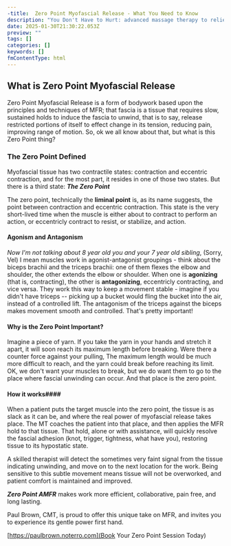 ```yaml
---
-title:  Zero Point Myofascial Release - What You Need to Know
description: "You Don't Have to Hurt: advanced massage therapy to relieve neck pain, back pain, carpal tunnel, myofascial pain syndrome. "
date: 2025-01-30T21:30:22.053Z
preview: ""
tags: []
categories: []
keywords: []
fmContentType: html
---
```

## What is Zero Point Myofascial Release

Zero Point Myofascial Release is a form of bodywork based upon the principles and techniques of MFR; that fascia is a tissue that requires slow, sustained holds to induce the fascia to unwind, that is to say, release restricted portions of itself to effect change in its tension, reducing pain, improving range of motion.  So, ok we all know about that, but what is this Zero Point thing?

### The Zero Point Defined

Myofascial tissue has two contractile states: contraction and eccentric contraction, and for the most part, it resides in one of those two states.  But there is a third state: ***The Zero Point***

The zero point, technically the **liminal point** is, as its name suggests, the point between contraction and eccentric contraction.  This state is the very short-lived time when the muscle is either about to contract to perform an action, or eccentricly contract to resist, or stabilize, and action.  

#### Agonism and Antagonism

*Now I'm not talking about 8 year old you and your 7 year old sibling*, (Sorry, Vel) I mean muscles work in agonist-antagonist groupings - think about the biceps brachii and the triceps brachii: one of them flexes the elbow and shoulder, the other extends the elbow or shoulder.  When one is **agonizing** (that is, contracting), the other is **antagonizing**, eccentricly contracting, and vice versa.  They work this way to keep a movement stable - imagine if you didn't have triceps -- picking up a bucket would fling the bucket into the air, instead of a controlled lift.  The antagonism of the triceps against the biceps makes movement smooth and controlled.  That's pretty important!

#### Why is the Zero Point Important?

Imagine a piece of yarn.  If you take the yarn in your hands and stretch it apart, it will soon reach its maximum length before breaking.  Were there a counter force against your pulling, The maximum length would be much more difficult to reach, and the yarn could break before reaching its limit.  OK, we don't want your muscles to break, but we do want them to go to the place where fascial unwinding can occur.  And that place is the zero point.

#### How it works####

When a patient puts the target muscle into the zero point, the tissue is as slack as it can be, and where the real power of myofascial release takes place.  The MT coaches the patient into that place, and then applies the MFR hold to that tissue.  That hold, alone or with assistance, will quickly resolve the fascial adhesion (knot, trigger, tightness, what have you), restoring tissue to its hypostatic state.  

A skilled therapist will detect the sometimes very faint signal from the tissue indicating unwinding, and move on to the next location for the work.  Being sensitive to this subtle movement means tissue will not be overworked, and patient comfort is maintained and improved.

***Zero Point AMFR*** makes work more efficient, collaborative, pain free, and long lasting.

Paul Brown, CMT, is proud to offer this unique take on MFR, and invites you to experience its gentle power first hand.

[https://paulbrown.noterro.com](Book Your Zero Point Session Today)